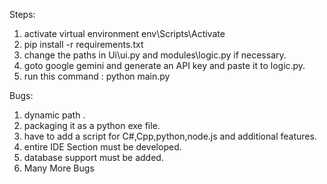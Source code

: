 Steps:
1. activate virtual environment env\Scripts\Activate
2. pip install -r requirements.txt
3. change the paths in Ui\ui.py  and modules\logic.py if necessary.
4. goto google gemini and generate an API key and paste it to logic.py.
5. run this command : python main.py 

Bugs:
1. dynamic path .
2. packaging it as a python exe file.
3. have to add a script for C#,Cpp,python,node.js and additional features.
4. entire IDE Section must be developed.
5. database support must be added.
6. Many More Bugs
